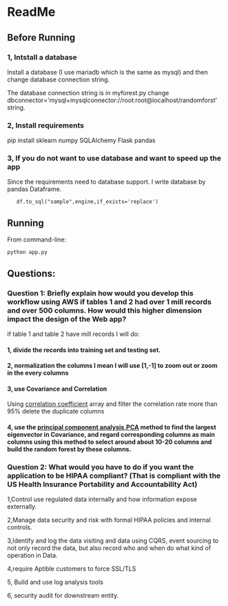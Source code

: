 # ReadMe

## Before Running

### 1, Intstall a database
Install a database (I use mariadb which is the same as mysql) and then change database connection string.

The database connection string is in myforest.py change dbconnector='mysql+mysqlconnector://root:root@localhost/randomforst'
 string.

### 2, Install requirements
pip install sklearn numpy SQLAlchemy Flask pandas

### 3, If you do not want to use database and want to speed up the app
Since the requirements need to database support. I write database by pandas Dataframe.
```
   df.to_sql("sample",engine,if_exists='replace')
```

## Running
From command-line:

```
python app.py
```

## Questions:

### Question 1: Briefly explain how would you develop this workflow using AWS if tables 1 and 2 had over 1 mill records and over 500 columns. How would this higher dimension impact the design of the Web app?
if table 1 and table 2 have mill records I will do:

#### 1, divide the records into training set and testing set.
#### 2, normalization the columns I mean I will use [1,-1] to zoom out or zoom in the every columns
#### 3, use Covariance and Correlation
Using [correlation coefficient](http://www.math.uah.edu/stat/expect/Covariance.html)
array and filter the correlation rate  more than 95%
delete the duplicate columns

#### 4, use the [principal component analysis,PCA](https://en.wikipedia.org/wiki/Principal_component_analysis) method to find the largest eigenvector in Covariance, and regard corresponding columns as main columns using this method to select around about 10-20 columns and build the random forest by these columns.

### Question 2: What would you have to do if you want the application to be HIPAA compliant? (That is compliant with the US Health Insurance Portability and Accountability Act)

1,Control use regulated data internally and how information expose externally.

2,Manage data security and risk with formal HIPAA policies and internal controls.

3,Identify and log the data visiting and data using CQRS, event sourcing to not only record the data, but also record who and when
do what kind of operation in Data.

4,require Aptible customers to force SSL/TLS

5, Build and use log analysis tools

6, security audit for downstream entity.
